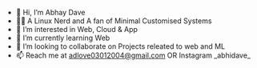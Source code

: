 - 👋 Hi, I’m Abhay Dave
- 🧙‍♂️ A Linux Nerd and A fan of Minimal Customised Systems  
- 👀 I’m interested in Web, Cloud & App
- 🌱 I’m currently learning Web
- 💞️ I’m looking to collaborate on Projects releated to web and ML
- 📫 Reach me at adlove03012004@gmail.com OR Instagram \_abhidave\_

<!---
AbhayDave/AbhayDave is a ✨ special ✨ repository because its `README.md` (this file) appears on your GitHub profile.
You can click the Preview link to take a look at your changes.
--->
